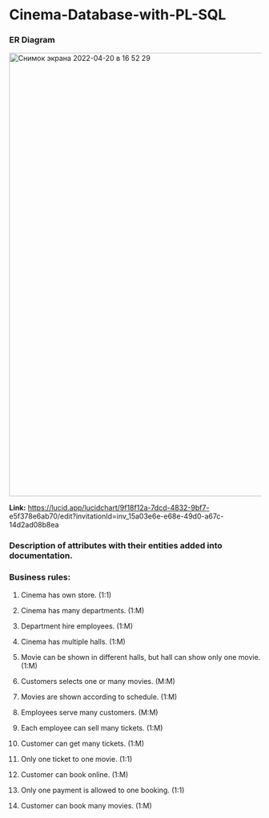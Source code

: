 # Cinema-Database-with-PL-SQL

### ER Diagram
<img width="884" alt="Снимок экрана 2022-04-20 в 16 52 29" src="https://user-images.githubusercontent.com/77274898/164215575-501c9d81-6215-4a94-af78-8210dfe2d3e8.png">

**Link:** 
https://lucid.app/lucidchart/9f18f12a-7dcd-4832-9bf7- e5f378e6ab70/edit?invitationId=inv_15a03e6e-e68e-49d0-a67c-14d2ad08b8ea

### Description of attributes with their entities added into documentation.

### Business rules:
1. Cinema has own store. (1:1)

2. Cinema has many departments. (1:M)

3. Department hire employees. (1:M)

4. Cinema has multiple halls. (1:M)

5. Movie can be shown in different halls, but hall can show only one movie. (1:M) 

6. Customers selects one or many movies. (M:M)

7. Movies are shown according to schedule. (1:M)

8. Employees serve many customers. (M:M)

9. Each employee can sell many tickets. (1:M)

10. Customer can get many tickets. (1:M)


11. Only one ticket to one movie. (1:1)

12. Customer can book online. (1:M)

13. Only one payment is allowed to one booking. (1:1)

14. Customer can book many movies. (1:M)
